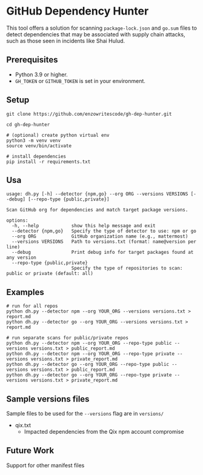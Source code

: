 # GitHub Dependency Hunter

This tool offers a solution for scanning `package-lock.json` and `go.sum` files to detect dependencies that may be associated with supply chain attacks, such as those seen in incidents like Shai Hulud.

## Prerequisites

- Python 3.9 or higher.
- `GH_TOKEN` or `GITHUB_TOKEN` is set in your environment.

## Setup

```
git clone https://github.com/enzowritescode/gh-dep-hunter.git

cd gh-dep-hunter

# (optional) create python virtual env
python3 -m venv venv
source venv/bin/activate

# install dependencies
pip install -r requirements.txt
```

## Usa

```
usage: dh.py [-h] --detector {npm,go} --org ORG --versions VERSIONS [--debug] [--repo-type {public,private}]

Scan GitHub org for dependencies and match target package versions.

options:
  -h, --help            show this help message and exit
  --detector {npm,go}   Specify the type of detector to use: npm or go
  --org ORG             GitHub organization name (e.g., mattermost)
  --versions VERSIONS   Path to versions.txt (format: name@version per line)
  --debug               Print debug info for target packages found at any version
  --repo-type {public,private}
                        Specify the type of repositories to scan: public or private (default: all)
```

## Examples

```
# run for all repos
python dh.py --detector npm --org YOUR_ORG --versions versions.txt > report.md
python dh.py --detector go --org YOUR_ORG --versions versions.txt > report.md

# run separate scans for public/private repos
python dh.py --detector npm --org YOUR_ORG --repo-type public --versions versions.txt > public_report.md
python dh.py --detector npm --org YOUR_ORG --repo-type private --versions versions.txt > private_report.md
python dh.py --detector go --org YOUR_ORG --repo-type public --versions versions.txt > public_report.md
python dh.py --detector go --org YOUR_ORG --repo-type private --versions versions.txt > private_report.md
```

## Sample versions files

Sample files to be used for the `--versions` flag are in `versions/`

- qix.txt
	- Impacted dependencies from the Qix npm account compromise

## Future Work

Support for other manifest files
